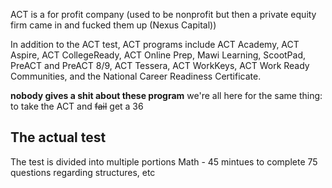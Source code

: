 ACT is a for profit company (used to be nonprofit but then a private equity firm came in and fucked them up (Nexus Capital))

In addition to the ACT test, ACT programs include ACT Academy, ACT Aspire, ACT CollegeReady, ACT Online Prep, Mawi Learning, ScootPad, PreACT and PreACT 8/9, ACT Tessera, ACT WorkKeys, ACT Work Ready Communities, and the National Career Readiness Certificate.

**nobody gives a shit about these program** we're all here for the same thing: to take the ACT and ~~fail~~ get a 36

## The actual test
The test is divided into multiple portions
Math - 45 mintues to complete 75 questions regarding structures, etc
